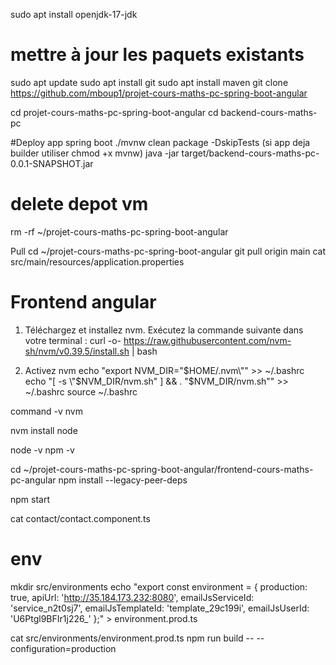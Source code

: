 sudo apt install openjdk-17-jdk
# mettre à jour les paquets existants
sudo apt update
sudo apt install git
sudo apt install maven
git clone https://github.com/mboup1/projet-cours-maths-pc-spring-boot-angular

cd projet-cours-maths-pc-spring-boot-angular
cd backend-cours-maths-pc

#Deploy app spring boot
./mvnw clean package -DskipTests
(si app  deja builder utiliser chmod +x mvnw)
java -jar target/backend-cours-maths-pc-0.0.1-SNAPSHOT.jar

# delete depot vm
rm -rf ~/projet-cours-maths-pc-spring-boot-angular

Pull
cd ~/projet-cours-maths-pc-spring-boot-angular
git pull origin main
cat src/main/resources/application.properties



# Frontend angular

1. Téléchargez et installez nvm. Exécutez la commande suivante dans votre terminal :
curl -o- https://raw.githubusercontent.com/nvm-sh/nvm/v0.39.5/install.sh | bash

2. Activez nvm
echo "export NVM_DIR=\"$HOME/.nvm\"" >> ~/.bashrc
echo "[ -s \"$NVM_DIR/nvm.sh\" ] && \. \"$NVM_DIR/nvm.sh\"" >> ~/.bashrc
source ~/.bashrc

command -v nvm

nvm install node

node -v
npm -v

cd ~/projet-cours-maths-pc-spring-boot-angular/frontend-cours-maths-pc-angular
npm install --legacy-peer-deps

npm start

cat contact/contact.component.ts



# env
mkdir src/environments
echo "export const environment = { production: true, apiUrl: 'http://35.184.173.232:8080', emailJsServiceId: 'service_n2t0sj7', emailJsTemplateId: 'template_29c199i', emailJsUserId: 'U6Ptgl9BFIr1j226_' };" > environment.prod.ts

cat src/environments/environment.prod.ts
npm run build -- --configuration=production
